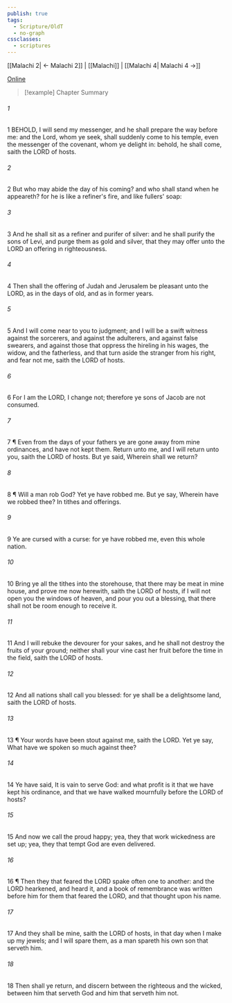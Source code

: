 ```yaml
---
publish: true
tags:
  - Scripture/OldT
  - no-graph
cssclasses:
  - scriptures
---
```

[[Malachi 2| ← Malachi 2]] | [[Malachi]] | [[Malachi 4| Malachi 4 →]]

[Online](https://churchofjesuschrist.org/study/scriptures/ot/mal/3?lang=eng)

>[!example] Chapter Summary
>
###### 1
1 BEHOLD, I will send my messenger, and he shall prepare the way before me: and the Lord, whom ye seek, shall suddenly come to his temple, even the messenger of the covenant, whom ye delight in: behold, he shall come, saith the LORD of hosts.
###### 2
2 But who may abide the day of his coming?  and who shall stand when he appeareth?  for he is like a refiner's fire, and like fullers' soap:
###### 3
3 And he shall sit as a refiner and purifer of silver: and he shall purify the sons of Levi, and purge them as gold and silver, that they may offer unto the LORD an offering in righteousness.
###### 4
4 Then shall the offering of Judah and Jerusalem be pleasant unto the LORD, as in the days of old, and as in former years.
###### 5
5 And I will come near to you to judgment; and I will be a swift witness against the sorcerers, and against the adulterers, and against false swearers, and against those that oppress the hireling in his wages, the widow, and the fatherless, and that turn aside the stranger from his right, and fear not me, saith the LORD of hosts.
###### 6
6 For I am the LORD, I change not; therefore ye sons of Jacob are not consumed.
###### 7
7 ¶ Even from the days of your fathers ye are gone away from mine ordinances, and have not kept them.  Return unto me, and I will return unto you, saith the LORD of hosts.  But ye said, Wherein shall we return?
###### 8
8 ¶ Will a man rob God?  Yet ye have robbed me.  But ye say, Wherein have we robbed thee?  In tithes and offerings.
###### 9
9 Ye are cursed with a curse: for ye have robbed me, even this whole nation.
###### 10
10 Bring ye all the tithes into the storehouse, that there may be meat in mine house, and prove me now herewith, saith the LORD of hosts, if I will not open you the windows of heaven, and pour you out a blessing, that there shall not be room enough to receive it.
###### 11
11 And I will rebuke the devourer for your sakes, and he shall not destroy the fruits of your ground; neither shall your vine cast her fruit before the time in the field, saith the LORD of hosts.
###### 12
12 And all nations shall call you blessed: for ye shall be a delightsome land, saith the LORD of hosts.
###### 13
13 ¶ Your words have been stout against me, saith the LORD.  Yet ye say, What have we spoken so much against thee?
###### 14
14 Ye have said, It is vain to serve God: and what profit is it that we have kept his ordinance, and that we have walked mournfully before the LORD of hosts?
###### 15
15 And now we call the proud happy; yea, they that work wickedness are set up; yea, they that tempt God are even delivered.
###### 16
16 ¶ Then they that feared the LORD spake often one to another: and the LORD hearkened, and heard it, and a book of remembrance was written before him for them that feared the LORD, and that thought upon his name.
###### 17
17 And they shall be mine, saith the LORD of hosts, in that day when I make up my jewels; and I will spare them, as a man spareth his own son that serveth him.
###### 18
18 Then shall ye return, and discern between the righteous and the wicked, between him that serveth God and him that serveth him not.



